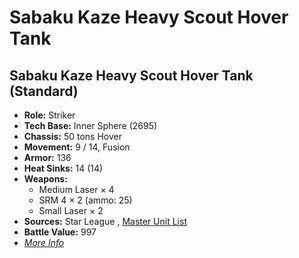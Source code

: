 # Sabaku Kaze Heavy Scout Hover Tank 

## Sabaku Kaze Heavy Scout Hover Tank (Standard) 

- **Role:** Striker 
- **Tech Base:** Inner Sphere (2695) 
- **Chassis:** 50 tons Hover 
- **Movement:** 9 / 14, Fusion 
- **Armor:** 136 
- **Heat Sinks:** 14 (14) 
- **Weapons:** 
  - Medium Laser × 4 
  - SRM 4 × 2 (ammo: 25) 
  - Small Laser × 2 
- **Sources:** Star League , [Master Unit List](http://masterunitlist.info/Unit/Details/2761) 
- **Battle Value:** 997 
- [*More Info*](sabaku_kaze_heavy_scout_hover_tank/sabaku_kaze_heavy_scout_hover_tank_standard.md) 

